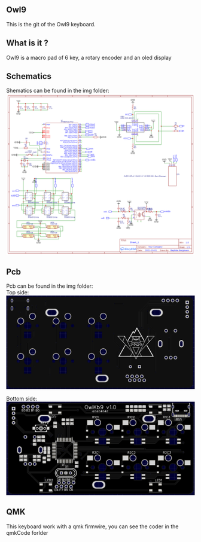 ## Owl9
This is the git of the Owl9 keyboard.

## What is it ?
Owl9 is a macro pad of 6 key, a rotary encoder and an oled display

## Schematics
Shematics can be found in the img folder: </br>
<img src="https://github.com/BaptisteBergmann/owl9/blob/main/img/Schematic_owl9.png?raw=true" alt="Bash" /> 

## Pcb
Pcb can be found in the img folder:</br>
Top side: </br>
<img src="https://github.com/BaptisteBergmann/owl9/blob/main/img/PcbRenderTop.png?raw=true" alt="Bash"  /> </br>

Bottom side: </br>
<img src="https://github.com/BaptisteBergmann/owl9/blob/main/img/PcbRenderBottom.png?raw=true" alt="Bash"  /> 


## QMK
This keyboard work with a qmk firmwire, you can see the coder in the qmkCode forlder
